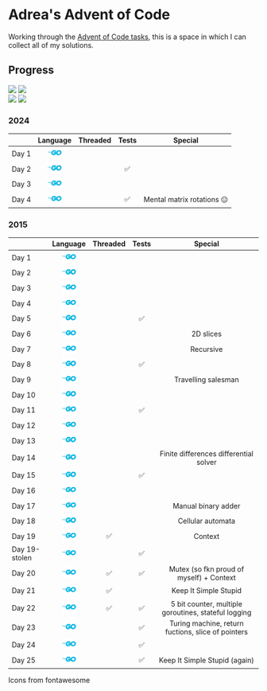 # Adrea's Advent of Code

Working through the [Advent of Code tasks](https://adventofcode.com), this is a space in which I can collect all of my solutions.

## Progress

![](<https://img.shields.io/badge/Stars%20(2024)%20⭐-8-yellow>) ![](<https://img.shields.io/badge/Days%20(2024)-4-red>) <br/>
![](<https://img.shields.io/badge/Stars%20(2015)%20⭐-50-yellow>) ![](<https://img.shields.io/badge/Days%20(2015)-25-red>)

### 2024

|       |                                           Language                                           | Threaded |       Tests        |                 Special                  |
| :---- | :------------------------------------------------------------------------------------------: | :------: | :----------------: | :--------------------------------------: |
| Day 1 | <a href="2024/01/README.md"><img src="icons/golang.svg" alt="GoLang" style="width:2em;"></a> |          |                    |                                          |
| Day 2 | <a href="2024/02/README.md"><img src="icons/golang.svg" alt="GoLang" style="width:2em;"></a> |          | :white_check_mark: |                                          |
| Day 3 | <a href="2024/03/README.md"><img src="icons/golang.svg" alt="GoLang" style="width:2em;"></a> |          |                    |                                          |
| Day 4 | <a href="2024/04/README.md"><img src="icons/golang.svg" alt="GoLang" style="width:2em;"></a> |          | :white_check_mark: | Mental matrix rotations :expressionless: |

### 2015

|               |                                              Language                                               |      Threaded      |       Tests        |                       Special                        |
| :------------ | :-------------------------------------------------------------------------------------------------: | :----------------: | :----------------: | :--------------------------------------------------: |
| Day 1         |    <a href="2015/01/README.md"><img src="icons/golang.svg" alt="GoLang" style="width:2em;"></a>     |                    |                    |                                                      |
| Day 2         |    <a href="2015/02/README.md"><img src="icons/golang.svg" alt="GoLang" style="width:2em;"></a>     |                    |                    |                                                      |
| Day 3         |    <a href="2015/03/README.md"><img src="icons/golang.svg" alt="GoLang" style="width:2em;"></a>     |                    |                    |                                                      |
| Day 4         |    <a href="2015/04/README.md"><img src="icons/golang.svg" alt="GoLang" style="width:2em;"></a>     |                    |                    |                                                      |
| Day 5         |    <a href="2015/05/README.md"><img src="icons/golang.svg" alt="GoLang" style="width:2em;"></a>     |                    | :white_check_mark: |                                                      |
| Day 6         |    <a href="2015/06/README.md"><img src="icons/golang.svg" alt="GoLang" style="width:2em;"></a>     |                    |                    |                      2D slices                       |
| Day 7         |    <a href="2015/07/README.md"><img src="icons/golang.svg" alt="GoLang" style="width:2em;"></a>     |                    |                    |                      Recursive                       |
| Day 8         |    <a href="2015/08/README.md"><img src="icons/golang.svg" alt="GoLang" style="width:2em;"></a>     |                    | :white_check_mark: |                                                      |
| Day 9         |    <a href="2015/09/README.md"><img src="icons/golang.svg" alt="GoLang" style="width:2em;"></a>     |                    |                    |                 Travelling salesman                  |
| Day 10        |    <a href="2015/10/README.md"><img src="icons/golang.svg" alt="GoLang" style="width:2em;"></a>     |                    |                    |                                                      |
| Day 11        |    <a href="2015/11/README.md"><img src="icons/golang.svg" alt="GoLang" style="width:2em;"></a>     |                    | :white_check_mark: |                                                      |
| Day 12        |    <a href="2015/12/README.md"><img src="icons/golang.svg" alt="GoLang" style="width:2em;"></a>     |                    |                    |                                                      |
| Day 13        |    <a href="2015/13/README.md"><img src="icons/golang.svg" alt="GoLang" style="width:2em;"></a>     |                    |                    |                                                      |
| Day 14        |    <a href="2015/14/README.md"><img src="icons/golang.svg" alt="GoLang" style="width:2em;"></a>     |                    |                    |        Finite differences differential solver        |
| Day 15        |    <a href="2015/15/README.md"><img src="icons/golang.svg" alt="GoLang" style="width:2em;"></a>     |                    | :white_check_mark: |                                                      |
| Day 16        |    <a href="2015/16/README.md"><img src="icons/golang.svg" alt="GoLang" style="width:2em;"></a>     |                    |                    |                                                      |
| Day 17        |    <a href="2015/17/README.md"><img src="icons/golang.svg" alt="GoLang" style="width:2em;"></a>     |                    |                    |                 Manual binary adder                  |
| Day 18        |    <a href="2015/18/README.md"><img src="icons/golang.svg" alt="GoLang" style="width:2em;"></a>     |                    |                    |                  Cellular automata                   |
| Day 19        |    <a href="2015/19/README.md"><img src="icons/golang.svg" alt="GoLang" style="width:2em;"></a>     | :white_check_mark: |                    |                       Context                        |
| Day 19-stolen | <a href="2015/19-stolen/README.md"><img src="icons/golang.svg" alt="GoLang" style="width:2em;"></a> |                    | :white_check_mark: |                                                      |
| Day 20        |    <a href="2015/20/README.md"><img src="icons/golang.svg" alt="GoLang" style="width:2em;"></a>     | :white_check_mark: | :white_check_mark: |       Mutex (so fkn proud of myself) + Context       |
| Day 21        |    <a href="2015/21/README.md"><img src="icons/golang.svg" alt="GoLang" style="width:2em;"></a>     | :white_check_mark: |                    |                Keep It Simple Stupid                 |
| Day 22        |    <a href="2015/22/README.md"><img src="icons/golang.svg" alt="GoLang" style="width:2em;"></a>     | :white_check_mark: | :white_check_mark: | 5 bit counter, multiple goroutines, stateful logging |
| Day 23        |    <a href="2015/23/README.md"><img src="icons/golang.svg" alt="GoLang" style="width:2em;"></a>     |                    | :white_check_mark: |  Turing machine, return fuctions, slice of pointers  |
| Day 24        |    <a href="2015/24/README.md"><img src="icons/golang.svg" alt="GoLang" style="width:2em;"></a>     |                    | :white_check_mark: |                                                      |
| Day 25        |    <a href="2015/24/README.md"><img src="icons/golang.svg" alt="GoLang" style="width:2em;"></a>     |                    | :white_check_mark: |            Keep It Simple Stupid (again)             |

Icons from fontawesome

